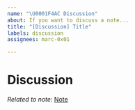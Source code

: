 ```yaml
---
name: "\U0001F4AC Discussion"
about: If you want to discuss a note...
title: "[Discussion] Title"
labels: discussion
assignees: marc-0x01

---
```


# Discussion

*Related to note*: [Note](https://github.com/marc-0x01/knowledge-base/blob/main/docs/note.md)
